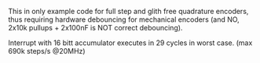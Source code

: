 This in only example code for full step and glith free quadrature encoders, thus requiring hardware debouncing for mechanical encoders (and NO, 2x10k pullups + 2x100nF is NOT correct debouncing).

Interrupt with 16 bitt accumulator executes in 29 cycles in worst case. (max 690k steps/s @20MHz)